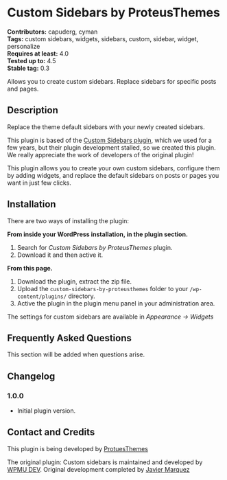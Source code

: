 # Custom Sidebars by ProteusThemes #
**Contributors:** capuderg, cyman  
**Tags:** custom sidebars, widgets, sidebars, custom, sidebar, widget, personalize  
**Requires at least:** 4.0  
**Tested up to:** 4.5  
**Stable tag:** 0.3  

Allows you to create custom sidebars. Replace sidebars for specific posts and pages.

## Description ##

Replace the theme default sidebars with your newly created sidebars.

This plugin is based of the [Custom Sidebars plugin](https://wordpress.org/plugins/custom-sidebars/), which we used for a few years, but their plugin development stalled, so we created this plugin. We really appreciate the work of developers of the original plugin!

This plugin allows you to create your own custom sidebars, configure them by adding widgets, and replace the default sidebars on posts or pages you want in just few clicks.

## Installation ##

There are two ways of installing the plugin:

**From inside your WordPress installation, in the plugin section.**

1. Search for *Custom Sidebars by ProteusThemes* plugin.
2. Download it and then active it.

**From this page.**

1. Download the plugin, extract the zip file.
2. Upload the `custom-sidebars-by-proteusthemes` folder to your `/wp-content/plugins/` directory.
3. Active the plugin in the plugin menu panel in your administration area.

The settings for custom sidebars are available in *Appearance -> Widgets*

## Frequently Asked Questions ##

This section will be added when questions arise.

## Changelog ##

### 1.0.0 ###

* Initial plugin version.

## Contact and Credits ##

This plugin is being developed by [ProtuesThemes](https://www.proteusthemes.com/)

The original plugin: Custom sidebars is maintained and developed by [WPMU DEV](http://premium.wpmudev.org). Original development completed by [Javier Marquez](http://marquex.es/)